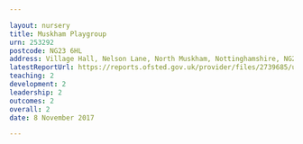 ```yaml
---

layout: nursery
title: Muskham Playgroup
urn: 253292
postcode: NG23 6HL
address: Village Hall, Nelson Lane, North Muskham, Nottinghamshire, NG23 6HL
latestReportUrl: https://reports.ofsted.gov.uk/provider/files/2739685/urn/253292.pdf
teaching: 2
development: 2
leadership: 2
outcomes: 2
overall: 2
date: 8 November 2017

---
```


